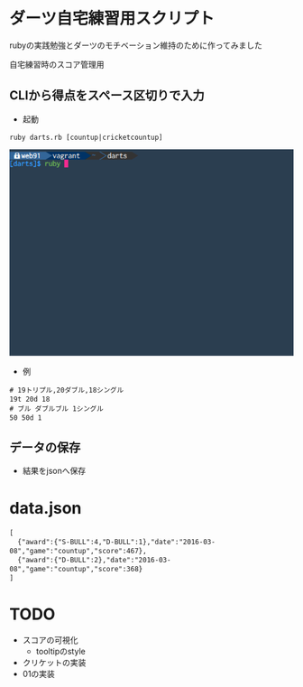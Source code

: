 # ダーツ自宅練習用スクリプト

rubyの実践勉強とダーツのモチベーション維持のために作ってみました

自宅練習時のスコア管理用

## CLIから得点をスペース区切りで入力

- 起動

```
ruby darts.rb [countup|cricketcountup]
```

![cli](cli.gif)

- 例

```
# 19トリプル,20ダブル,18シングル
19t 20d 18
# ブル ダブルブル 1シングル
50 50d 1
```

## データの保存
- 結果をjsonへ保存

# data.json

```
[
  {"award":{"S-BULL":4,"D-BULL":1},"date":"2016-03-08","game":"countup","score":467},
  {"award":{"D-BULL":2},"date":"2016-03-08","game":"countup","score":368}
]
```

# TODO
- スコアの可視化
    - tooltipのstyle
- クリケットの実装
- 01の実装




